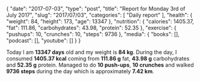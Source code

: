 {
    "date": "2017-07-03",
    "type": "post",
    "title": "Report for Monday 3rd of July 2017",
    "slug": "2017\/07\/03",
    "categories": [
        "Daily report"
    ],
    "health": {
        "weight": 84,
        "height": 173,
        "age": 13347
    },
    "nutrition": {
        "calories": 1405.37,
        "fat": 111.86,
        "carbohydrates": 43.98,
        "protein": 52.35
    },
    "exercise": {
        "pushups": 10,
        "crunches": 10,
        "steps": 9736
    },
    "media": {
        "books": [],
        "podcast": [],
        "youtube": []
    }
}

Today I am <strong>13347 days</strong> old and my weight is <strong>84 kg</strong>. During the day, I consumed <strong>1405.37 kcal</strong> coming from <strong>111.86 g</strong> fat, <strong>43.98 g</strong> carbohydrates and <strong>52.35 g</strong> protein. Managed to do <strong>10 push-ups</strong>, <strong>10 crunches</strong> and walked <strong>9736 steps</strong> during the day which is approximately <strong>7.42 km</strong>.